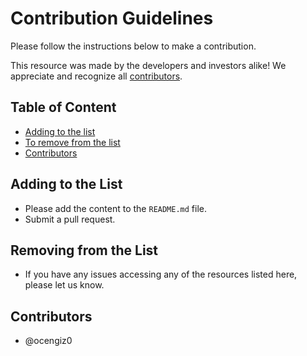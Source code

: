 # Contribution Guidelines

Please follow the instructions below to make a contribution.

This resource was made by the developers and investors alike! We appreciate and recognize all [contributors](#contributors).

## Table of Content

- [Adding to the list](#adding-to-the-list)
- [To remove from the list](#to-remove-from-the-list)
- [Contributors](#contributors)

## Adding to the List

- Please add the content to the `README.md` file.
- Submit a pull request.

## Removing from the List

- If you have any issues accessing any of the resources listed here, please let us know.

## Contributors

- @ocengiz0
